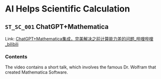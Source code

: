 # AI Helps Scientific Calculation



## `ST_SC_001` ChatGPT+Mathematica

Link: [ChatGPT+Mathematica集成，完美解决之前计算能力差的问题_哔哩哔哩_bilibili](https://www.bilibili.com/video/BV1ov4y1G7hv/?spm_id_from=333.999.0.0&vd_source=57ac3ae5415445af2ffe1e61e1722d73)

### Contents

The video contains a short talk, which involves the famous Dr. Wolfram that created Mathematica Software.
